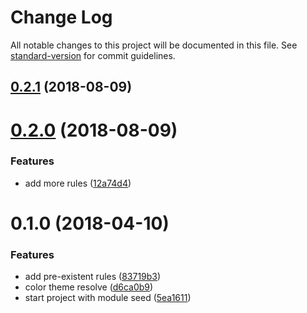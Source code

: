 # Change Log

All notable changes to this project will be documented in this file. See [standard-version](https://github.com/conventional-changelog/standard-version) for commit guidelines.

<a name="0.2.1"></a>
## [0.2.1](https://github.com/brunobertolini/styled-rules/compare/v0.2.0...v0.2.1) (2018-08-09)



<a name="0.2.0"></a>
# [0.2.0](https://github.com/brunobertolini/styled-rules/compare/v0.1.0...v0.2.0) (2018-08-09)


### Features

* add more rules ([12a74d4](https://github.com/brunobertolini/styled-rules/commit/12a74d4))



<a name="0.1.0"></a>
# 0.1.0 (2018-04-10)


### Features

* add pre-existent rules ([83719b3](https://github.com/brunobertolini/styled-rules/commit/83719b3))
* color theme resolve ([d6ca0b9](https://github.com/brunobertolini/styled-rules/commit/d6ca0b9))
* start project with module seed ([5ea1611](https://github.com/brunobertolini/styled-rules/commit/5ea1611))
